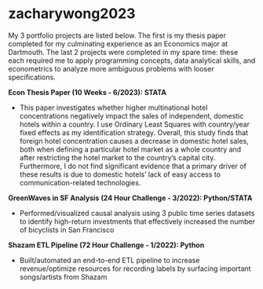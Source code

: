 # zacharywong2023

My 3 portfolio projects are listed below. The first is my thesis paper completed for my culminating experience as an Economics major at Dartmouth. The last 2 projects were completed in my spare time: these each required me to apply programming concepts, data analytical skills, and econometrics to analyze more ambiguous problems with looser specifications.

**Econ Thesis Paper (10 Weeks - 6/2023): STATA**
- This paper investigates whether higher multinational hotel concentrations negatively impact the sales of independent, domestic hotels within a country. I use Ordinary Least Squares with country/year fixed effects as my identification strategy. Overall, this study finds that foreign hotel concentration causes a decrease in domestic hotel sales, both when defining a particular hotel market as a whole country and after restricting the hotel market to the country’s capital city. Furthermore, I do not find significant evidence that a primary driver of these results is due to domestic hotels’ lack of easy access to communication-related technologies. 

**GreenWaves in SF Analysis (24 Hour Challenge - 3/2022): Python/STATA**
- Performed/visualized causal analysis using 3 public time series datasets to identify high-return investments that
effectively increased the number of bicyclists in San Francisco

**Shazam ETL Pipeline (72 Hour Challenge - 1/2022): Python**
- Built/automated an end-to-end ETL pipeline to increase revenue/optimize resources for recording labels by surfacing
important songs/artists from Shazam


